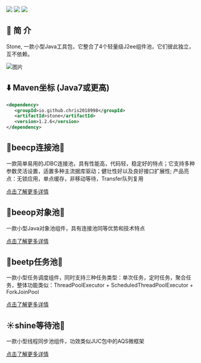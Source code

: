 <a><img src="https://img.shields.io/badge/JDK-1.8+-green.svg"></a>
<a><img src="https://img.shields.io/badge/License-LGPL%202.1-blue.svg"></a>
<a><img src="https://maven-badges.herokuapp.com/maven-central/io.github.chris2018998/stone/badge.svg"></a>
 
## 🍑 简 介

Stone, 一款小型Java工具包，它整合了4个轻量级J2ee组件池，它们彼此独立，互不依赖。

![图片](https://github.com/Chris2018998/stone/assets/32663325/25f3cf51-c479-4218-9e02-bbe96ea1ab4f)

## :arrow_down: Maven坐标 (Java7或更高)

```xml
<dependency>
   <groupId>io.github.chris2018998</groupId>
   <artifactId>stone</artifactId>
   <version>1.2.6</version>
</dependency>
```

## 🐝beecp连接池🌸

一款简单易用的JDBC连接池，具有性能高，代码轻，稳定好的特点；它支持多种参数灵活设置，适置多种主流据库驱动；健壮性好以及良好接口扩展性; 产品亮点：无锁应用，单点缓存，非移动等待，Transfer队列复用

<a href="https://github.com/Chris2018998/stone/tree/main/doc/Introduction/beecp_readme_cn.md">点击了解更多详情</a>
 
## 🐝beeop对象池🌷

一款小型Java对象池组件，具有连接池同等优势和技术特点

<a href="https://github.com/Chris2018998/stone/tree/main/doc/Introduction/beeop_readme_cn.md">点击了解更多详情</a>

## 🐝beetp任务池🪷

一款小型任务调度组件，同时支持三种任务类型：单次任务，定时任务，聚合任务，整体功能类似：ThreadPoolExecutor + ScheduledThreadPoolExecutor + ForkJoinPool

<a href="https://github.com/Chris2018998/stone/tree/main/doc/Introduction/beetp_readme_cn.md">点击了解更多详情</a>

## ☀️shine等待池🌻

一款小型线程同步池组件，功效类似JUC包中的AQS微框架

<a href="https://github.com/Chris2018998/stone/tree/main/doc/Introduction/shine_readme_cn.md">点击了解更多详情</a>


